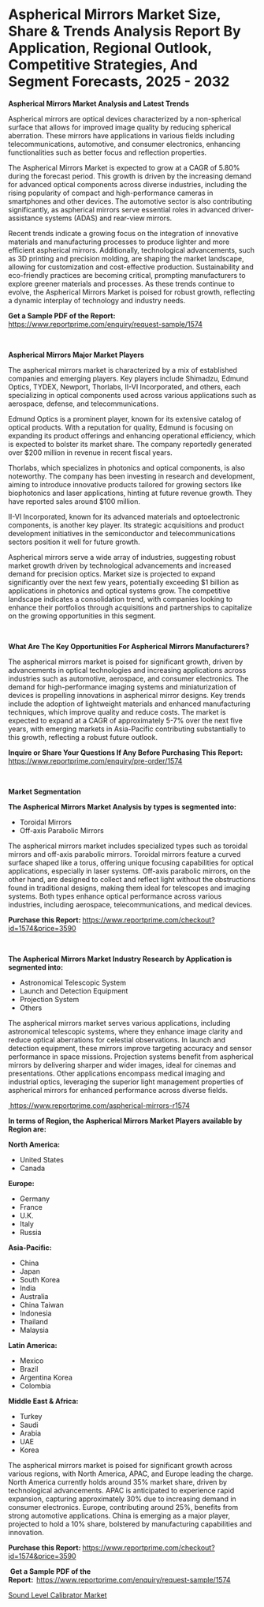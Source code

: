 <p><h1>Aspherical Mirrors Market Size, Share & Trends Analysis Report By Application, Regional Outlook, Competitive Strategies, And Segment Forecasts, 2025 - 2032</h1></p><p><strong>Aspherical Mirrors Market Analysis and Latest Trends</strong></p>
<p><p>Aspherical mirrors are optical devices characterized by a non-spherical surface that allows for improved image quality by reducing spherical aberration. These mirrors have applications in various fields including telecommunications, automotive, and consumer electronics, enhancing functionalities such as better focus and reflection properties.</p><p>The Aspherical Mirrors Market is expected to grow at a CAGR of 5.80% during the forecast period. This growth is driven by the increasing demand for advanced optical components across diverse industries, including the rising popularity of compact and high-performance cameras in smartphones and other devices. The automotive sector is also contributing significantly, as aspherical mirrors serve essential roles in advanced driver-assistance systems (ADAS) and rear-view mirrors.</p><p>Recent trends indicate a growing focus on the integration of innovative materials and manufacturing processes to produce lighter and more efficient aspherical mirrors. Additionally, technological advancements, such as 3D printing and precision molding, are shaping the market landscape, allowing for customization and cost-effective production. Sustainability and eco-friendly practices are becoming critical, prompting manufacturers to explore greener materials and processes. As these trends continue to evolve, the Aspherical Mirrors Market is poised for robust growth, reflecting a dynamic interplay of technology and industry needs.</p></p>
<p><strong>Get a Sample PDF of the Report:&nbsp;</strong> <a href="https://www.reportprime.com/enquiry/request-sample/1574?utm_campaign=3326&utm_medium=2&utm_source=Github&utm_content=ia&utm_term=18032025&utm_id=aspherical-mirrors">https://www.reportprime.com/enquiry/request-sample/1574</a></p>
<p>&nbsp;</p>
<p><strong>Aspherical Mirrors Major Market Players</strong></p>
<p><p>The aspherical mirrors market is characterized by a mix of established companies and emerging players. Key players include Shimadzu, Edmund Optics, TYDEX, Newport, Thorlabs, II-VI Incorporated, and others, each specializing in optical components used across various applications such as aerospace, defense, and telecommunications.</p><p>Edmund Optics is a prominent player, known for its extensive catalog of optical products. With a reputation for quality, Edmund is focusing on expanding its product offerings and enhancing operational efficiency, which is expected to bolster its market share. The company reportedly generated over $200 million in revenue in recent fiscal years.</p><p>Thorlabs, which specializes in photonics and optical components, is also noteworthy. The company has been investing in research and development, aiming to introduce innovative products tailored for growing sectors like biophotonics and laser applications, hinting at future revenue growth. They have reported sales around $100 million.</p><p>II-VI Incorporated, known for its advanced materials and optoelectronic components, is another key player. Its strategic acquisitions and product development initiatives in the semiconductor and telecommunications sectors position it well for future growth.</p><p>Aspherical mirrors serve a wide array of industries, suggesting robust market growth driven by technological advancements and increased demand for precision optics. Market size is projected to expand significantly over the next few years, potentially exceeding $1 billion as applications in photonics and optical systems grow. The competitive landscape indicates a consolidation trend, with companies looking to enhance their portfolios through acquisitions and partnerships to capitalize on the growing opportunities in this segment.</p></p>
<p>&nbsp;</p>
<p><strong>What Are The Key Opportunities For Aspherical Mirrors Manufacturers?</strong></p>
<p><p>The aspherical mirrors market is poised for significant growth, driven by advancements in optical technologies and increasing applications across industries such as automotive, aerospace, and consumer electronics. The demand for high-performance imaging systems and miniaturization of devices is propelling innovations in aspherical mirror designs. Key trends include the adoption of lightweight materials and enhanced manufacturing techniques, which improve quality and reduce costs. The market is expected to expand at a CAGR of approximately 5-7% over the next five years, with emerging markets in Asia-Pacific contributing substantially to this growth, reflecting a robust future outlook.</p></p>
<p><strong>Inquire or Share Your Questions If Any Before Purchasing This Report:</strong> <a href="https://www.reportprime.com/enquiry/pre-order/1574?utm_campaign=3326&utm_medium=2&utm_source=Github&utm_content=ia&utm_term=18032025&utm_id=aspherical-mirrors">https://www.reportprime.com/enquiry/pre-order/1574</a></p>
<p>&nbsp;</p>
<p><strong>Market Segmentation</strong></p>
<p><strong>The Aspherical Mirrors Market Analysis by types is segmented into:</strong></p>
<p><ul><li>Toroidal Mirrors</li><li>Off-axis Parabolic Mirrors</li></ul></p>
<p><p>The aspherical mirrors market includes specialized types such as toroidal mirrors and off-axis parabolic mirrors. Toroidal mirrors feature a curved surface shaped like a torus, offering unique focusing capabilities for optical applications, especially in laser systems. Off-axis parabolic mirrors, on the other hand, are designed to collect and reflect light without the obstructions found in traditional designs, making them ideal for telescopes and imaging systems. Both types enhance optical performance across various industries, including aerospace, telecommunications, and medical devices.</p></p>
<p><strong>Purchase this Report:&nbsp;</strong><a href="https://www.reportprime.com/checkout?id=1574&price=3590&utm_campaign=3326&utm_medium=2&utm_source=Github&utm_content=ia&utm_term=18032025&utm_id=aspherical-mirrors">https://www.reportprime.com/checkout?id=1574&price=3590</a></p>
<p>&nbsp;</p>
<p><strong>The Aspherical Mirrors Market Industry Research by Application is segmented into:</strong></p>
<p><ul><li>Astronomical Telescopic System</li><li>Launch and Detection Equipment</li><li>Projection System</li><li>Others</li></ul></p>
<p><p>The aspherical mirrors market serves various applications, including astronomical telescopic systems, where they enhance image clarity and reduce optical aberrations for celestial observations. In launch and detection equipment, these mirrors improve targeting accuracy and sensor performance in space missions. Projection systems benefit from aspherical mirrors by delivering sharper and wider images, ideal for cinemas and presentations. Other applications encompass medical imaging and industrial optics, leveraging the superior light management properties of aspherical mirrors for enhanced performance across diverse fields.</p></p>
<p><a href="https://www.reportprime.com/aspherical-mirrors-r1574?utm_campaign=3326&utm_medium=2&utm_source=Github&utm_content=ia&utm_term=18032025&utm_id=aspherical-mirrors">&nbsp;https://www.reportprime.com/aspherical-mirrors-r1574</a></p>
<p><strong>In terms of Region, the Aspherical Mirrors Market Players available by Region are:</strong></p>
<p>
    <p> <strong> North America: </strong>
        <ul>
            <li>United States</li>
            <li>Canada</li>
        </ul>
        </p> 
    <p> <strong> Europe: </strong>
        <ul>
            <li>Germany</li>
            <li>France</li>
            <li>U.K.</li>
            <li>Italy</li>
            <li>Russia</li>
        </ul>
        </p> 
    <p> <strong> Asia-Pacific: </strong>
        <ul>
            <li>China</li>
            <li>Japan</li>
            <li>South Korea</li>
            <li>India</li>
            <li>Australia</li>
            <li>China Taiwan</li>
            <li>Indonesia</li>
            <li>Thailand</li>
            <li>Malaysia</li>
        </ul>
        </p> 
    <p> <strong> Latin America: </strong>
        <ul>
            <li>Mexico</li>
            <li>Brazil</li>
            <li>Argentina Korea</li>
            <li>Colombia</li>
        </ul>
        </p> 
    <p> <strong> Middle East & Africa: </strong>
        <ul>
            <li>Turkey</li>
            <li>Saudi</li>
            <li>Arabia</li>
            <li>UAE</li>
            <li>Korea</li>
        </ul>
    </p>
    </p>
<p><p>The aspherical mirrors market is poised for significant growth across various regions, with North America, APAC, and Europe leading the charge. North America currently holds around 35% market share, driven by technological advancements. APAC is anticipated to experience rapid expansion, capturing approximately 30% due to increasing demand in consumer electronics. Europe, contributing around 25%, benefits from strong automotive applications. China is emerging as a major player, projected to hold a 10% share, bolstered by manufacturing capabilities and innovation.</p></p>
<p><strong>Purchase this Report: </strong><a href="https://www.reportprime.com/checkout?id=1574&price=3590&utm_campaign=3326&utm_medium=2&utm_source=Github&utm_content=ia&utm_term=18032025&utm_id=aspherical-mirrors">https://www.reportprime.com/checkout?id=1574&price=3590</a></p>
<p>&nbsp;<strong>Get a Sample PDF of the Report:&nbsp;&nbsp;</strong><a href="https://www.reportprime.com/enquiry/request-sample/1574?utm_campaign=3326&utm_medium=2&utm_source=Github&utm_content=ia&utm_term=18032025&utm_id=aspherical-mirrors">https://www.reportprime.com/enquiry/request-sample/1574</a></p>
<p><strong></strong></p>
<p><p><a href="https://github.com/nxauwedaroui2/Market-Research-Report-List-1/blob/main/sound-level-calibrator-market.md?utm_campaign=3326&utm_medium=2&utm_source=Github&utm_content=ia&utm_term=18032025&utm_id=aspherical-mirrors">Sound Level Calibrator Market</a></p></p>